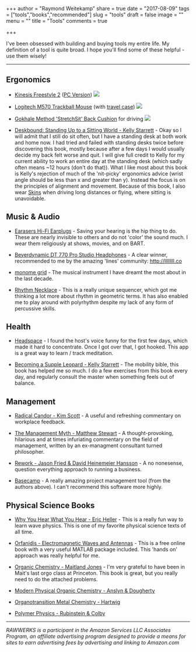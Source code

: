 +++
author = "Raymond Weitekamp"
share = true
date = "2017-08-09"
tags = ["tools","books","recommended"]
slug = "tools"
draft = false
image = ""
menu = ""
title = "Tools"
comments = true

+++


I've been obsessed with building and buying tools my entire life. My definition of a tool is quite broad. I hope you'll find some of these helpful - use them wisely!

******


## Ergonomics

* [Kinesis Freestyle 2](https://www.amazon.com/Kinesis-Freestyle2-Ergonomic-Keyboard-Separation/dp/B009ZNBJK8/ref=as_li_ss_tl?ie=UTF8&qid=1502322660&sr=8-4&keywords=kinesis+freestyle2+ergonomic+keyboard&linkCode=ll1&tag=rawwerks09-20&linkId=192f46778d60236a2c867c517de8f411) ([PC Version](https://www.amazon.com/Kinesis-Freestyle2-Ergonomic-Keyboard-Separation/dp/B0089ZLENA/ref=as_li_ss_tl?ie=UTF8&qid=1502322660&sr=8-2&keywords=kinesis+freestyle2+ergonomic+keyboard&linkCode=ll1&tag=rawwerks09-20&linkId=61c13e3f5fcde006c1fa17fac429b7ca)) <a href="https://www.amazon.com/Kinesis-Freestyle2-Ergonomic-Keyboard-Separation/dp/B0089ZLENA/ref=as_li_ss_il?ie=UTF8&qid=1502322660&sr=8-2&keywords=kinesis+freestyle2+ergonomic+keyboard&linkCode=li1&tag=rawwerks09-20&linkId=b63d27d0c04c539fb951b7b74583c72c" target="_blank"><img border="0" src="//ws-na.amazon-adsystem.com/widgets/q?_encoding=UTF8&ASIN=B0089ZLENA&Format=_SL110_&ID=AsinImage&MarketPlace=US&ServiceVersion=20070822&WS=1&tag=rawwerks09-20" ></a><img src="https://ir-na.amazon-adsystem.com/e/ir?t=rawwerks09-20&l=li1&o=1&a=B0089ZLENA" width="1" height="1" border="0" alt="" style="border:none !important; margin:0px !important;" />
* [Logitech M570 Trackball Mouse](https://www.amazon.com/gp/product/B0043T7FXE/ref=as_li_ss_tl?ie=UTF8&psc=1&linkCode=ll1&tag=rawwerks09-20&linkId=ceebf914bdda7d9fe6b956f0d1471452) (with [travel case](https://www.amazon.com/gp/product/B06Y4LMXJ8/ref=as_li_ss_tl?ie=UTF8&psc=1&linkCode=ll1&tag=rawwerks09-20&linkId=fdc439642b081c93ed34b690f1b2b845)) <a href="https://www.amazon.com/gp/product/B0043T7FXE/ref=as_li_ss_il?ie=UTF8&psc=1&linkCode=li1&tag=rawwerks09-20&linkId=75ab7c9ef7149d89ab119ec2633293ee" target="_blank"><img border="0" src="//ws-na.amazon-adsystem.com/widgets/q?_encoding=UTF8&ASIN=B0043T7FXE&Format=_SL110_&ID=AsinImage&MarketPlace=US&ServiceVersion=20070822&WS=1&tag=rawwerks09-20" ></a><img src="https://ir-na.amazon-adsystem.com/e/ir?t=rawwerks09-20&l=li1&o=1&a=B0043T7FXE" width="1" height="1" border="0" alt="" style="border:none !important; margin:0px !important;" />



* [Gokhale Method 'StretchSit' Back Cushion](https://www.amazon.com/gp/product/B01LXSGF8O/ref=as_li_ss_tl?ie=UTF8&psc=1&linkCode=ll1&tag=rawwerks09-20&linkId=509a195317683d5dd44ebc970e67d565) for driving <a href="https://www.amazon.com/gp/product/B01LXSGF8O/ref=as_li_ss_il?ie=UTF8&psc=1&linkCode=li1&tag=rawwerks09-20&linkId=511063cfbab725277fa86b44ea33792f" target="_blank"><img border="0" src="//ws-na.amazon-adsystem.com/widgets/q?_encoding=UTF8&ASIN=B01LXSGF8O&Format=_SL110_&ID=AsinImage&MarketPlace=US&ServiceVersion=20070822&WS=1&tag=rawwerks09-20" ></a><img src="https://ir-na.amazon-adsystem.com/e/ir?t=rawwerks09-20&l=li1&o=1&a=B01LXSGF8O" width="1" height="1" border="0" alt="" style="border:none !important; margin:0px !important;" />

* [Deskbound: Standing Up to a Sitting World - Kelly Starrett](https://www.amazon.com/Deskbound-Standing-Up-Sitting-World/dp/1628600586/ref=as_li_ss_tl?_encoding=UTF8&pd_rd_i=1628600586&pd_rd_r=FJY4Z1TPBR345158CPQM&pd_rd_w=QawlP&pd_rd_wg=KVFDr&psc=1&refRID=FJY4Z1TPBR345158CPQM&linkCode=ll1&tag=rawwerks09-20&linkId=174385fa74c680eb607cbce5fca1a3f3) - Okay so I will admit that I still do sit often, but I have a standing desk at both work and home now. I had tried and failed with standing desks twice before discovering this book, mostly because after a few days I would usually decide my back felt worse and quit. I will give full credit to Kelly for my current ability to work an entire day at the standing desk (which sadly often means ~12 hours (don't do that)). What I like most about this book is Kelly's rejection of much of the 'nit-picky' ergonomics advice (wrist angle should be less than x and greater than y). Instead the focus is on the principles of alignment and movement. Because of this book, I also wear [Skins](https://www.amazon.com/gp/product/B00NXSHLSK/ref=as_li_ss_tl?ie=UTF8&psc=1&linkCode=ll1&tag=rawwerks09-20&linkId=8703d129041175e7b6eb08f1be7a9a18) when driving long distances or flying, where sitting is unavoidable. 

## Music & Audio

* [Earasers Hi-Fi Earplugs](https://www.amazon.com/dp/B00E2D9HAA/ref=as_li_ss_tl?_encoding=UTF8&th=1&linkCode=ll1&tag=rawwerks09-20&linkId=0452fcf266633456d75e4863858e24aa) - Saving your hearing is the hip thing to do. These are nearly invisible to others and do not 'color' the sound much. I wear them religiously at shows, movies, and on BART.

* [Beyerdynamic DT 770 Pro Studio Headphones](https://www.amazon.com/gp/product/B0016MNAAI/ref=as_li_ss_tl?ie=UTF8&psc=1&linkCode=ll1&tag=rawwerks09-20&linkId=1703926c3210c8301b2445044c47aa2f) - A clear winner, recommended to me by the amazing 'lines' community: http://llllllll.co

* [monome grid](https://monome.org/grid/) - The musical instrument I have dreamt the most about in the last decade. 

* [Rhythm Necklace](https://itunes.apple.com/us/app/rhythm-necklace-geometric-sequencer/id954669874?mt=8&at=1001lGAJ) - This is a really unique sequencer, which got me thinking a lot more about rhythm in geometric terms. It has also enabled me to play around with polyrhythm despite my lack of any form of percussive skills.

## Health

* [Headspace](https://itunes.apple.com/us/app/headspace-guided-meditation/id493145008?mt=8) - I found the host's voice funny for the first few days, which made it hard to concentrate. Once I got over that, I got hooked. This app is a great way to learn / track meditation.

* [Becoming a Supple Leopard - Kelly Starrett](https://www.amazon.com/Becoming-Supple-Leopard-2nd-Performance/dp/1628600837/ref=as_li_ss_tl?ie=UTF8&qid=1506051437&sr=8-1&keywords=supple+leopard&linkCode=ll1&tag=rawwerks09-20&linkId=2d6b902e4df14771dcc0eb4b191faef0) - The mobility bible, this book has helped me so much. I do a few exercises from this book every day, and regularly consult the master when something feels out of balance. 

## Management

* [Radical Candor - Kim Scott](https://www.amazon.com/Radical-Candor-Kick-Ass-Without-Humanity-ebook/dp/B01KTIEFEE/ref=as_li_ss_tl?_encoding=UTF8&qid=1503781756&sr=8-1&linkCode=ll1&tag=rawwerks09-20&linkId=7e7c0ec5d57a141c1a6927cfe9004b68) - A useful and refreshing commentary on workplace feedback.

* [The Management Myth - Matthew Stewart](https://www.amazon.com/Management-Myth-Debunking-Business-Philosophy-ebook/dp/B002PQ7B72/ref=as_li_ss_tl?s=digital-text&ie=UTF8&qid=1503781927&sr=1-1&keywords=management+myth&linkCode=ll1&tag=rawwerks09-20&linkId=1c635160674ac0e5432d0307cb5d603c) - A thought-provoking, hilarious and at times infuriating commentary on the field of management, written by an ex-managment consultant turned philosopher.

* [Rework - Jason Fried & David Heinemeier Hansson](https://www.amazon.com/Rework-Jason-Fried-ebook/dp/B002MUAJ2A/ref=as_li_ss_tl?s=digital-text&ie=UTF8&qid=1503786773&sr=1-1&keywords=rework&linkCode=ll1&tag=rawwerks09-20&linkId=aa26714ef7b1c567328d1559f747d27c) - A no nonesense, question everything approach to running a business.

* [Basecamp](https://3.basecamp.com/r/f9hv3) - A really amazing project management tool (from the authors above). I can't recommend this software more highly.

## Physical Science Books
* [Why You Hear What You Hear - Eric Heller](https://www.amazon.com/gp/product/0691148597/ref=as_li_ss_tl?ie=UTF8&psc=1&linkCode=ll1&tag=rawwerks09-20&linkId=50d57baf55a4667b0add727772c7ef7d) - This is a really fun way to learn wave physics. This is one of my favorite physical science texts of all time.

* [Orfanidis - Electromagnetic Waves and Antennas](http://eceweb1.rutgers.edu/~orfanidi/ewa/) - This is a free online book with a very useful MATLAB package included. This 'hands on' approach was really helpful for me.

* [Organic Chemistry - Maitland Jones](https://www.amazon.com/Organic-Chemistry-Fifth-Maitland-Jones/dp/0393913031/ref=as_li_ss_tl?s=books&ie=UTF8&qid=1502325871&sr=1-1&keywords=maitland+jones&linkCode=ll1&tag=rawwerks09-20&linkId=65bab6cd395b83520d8b6a66299bd5e8) - I'm very grateful to have been in Mait's last orgo class at Princeton. This book is great, but you really need to do the attached problems.

* [Modern Physical Organic Chemistry - Anslyn & Dougherty](https://www.amazon.com/Modern-Physical-Organic-Chemistry-Anslyn/dp/1891389319/ref=as_li_ss_tl?s=books&ie=UTF8&qid=1502326000&sr=1-1&keywords=modern+physical+organic+chemistry&linkCode=ll1&tag=rawwerks09-20&linkId=061e4a128094c88fb343af3ab994fde1)

* [Organotransition Metal Chemistry - Hartwig](https://www.amazon.com/Organotransition-Metal-Chemistry-Bonding-Catalysis/dp/189138953X/ref=as_li_ss_tl?s=books&ie=UTF8&qid=1502326064&sr=1-1&keywords=organotransition+metal+chemistry&linkCode=ll1&tag=rawwerks09-20&linkId=86f49454c1d7f2d7d49460f0d3754d43)


* [Polymer Physics - Rubinstein & Colby](https://www.amazon.com/Polymer-Physics-Chemistry-M-Rubinstein/dp/019852059X/ref=as_li_ss_tl?s=books&ie=UTF8&qid=1502325439&sr=1-1&keywords=rubinstein+colby&linkCode=ll1&tag=rawwerks09-20&linkId=ef01d180d95edef74f401aa7516cf7b7)

***

*RAWWERKS is a participant in the Amazon Services LLC Associates Program, an affiliate advertising program designed to provide a means for sites to earn advertising fees by advertising and linking to Amazon.com*
